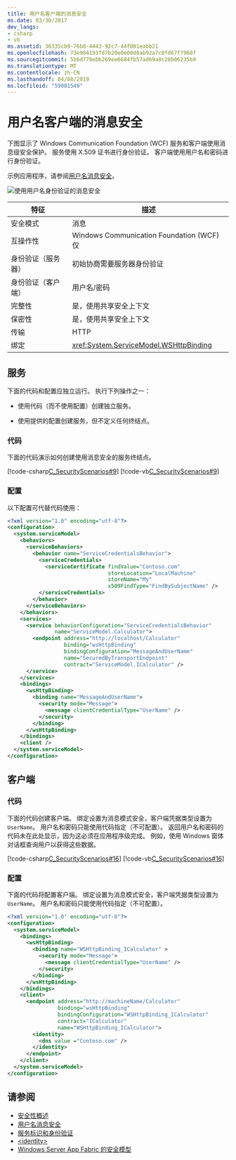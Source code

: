 ```yaml
---
title: 用户名客户端的消息安全
ms.date: 03/30/2017
dev_langs:
- csharp
- vb
ms.assetid: 36335cb9-76b8-4443-92c7-44f081eabb21
ms.openlocfilehash: 73e984193f87b20e0e00d8ab92a7c0fd67f7968f
ms.sourcegitcommit: 5b6d778ebb269ee6684fb57ad69a8c28b06235b9
ms.translationtype: MT
ms.contentlocale: zh-CN
ms.lasthandoff: 04/08/2019
ms.locfileid: "59081549"
---
```

# <a name="message-security-with-a-user-name-client"></a>用户名客户端的消息安全
下图显示了 Windows Communication Foundation (WCF) 服务和客户端使用消息级安全保护。 服务使用 X.509 证书进行身份验证。 客户端使用用户名和密码进行身份验证。  
  
 示例应用程序，请参阅[用户名消息安全](../../../../docs/framework/wcf/samples/message-security-user-name.md)。  
  
 ![使用用户名身份验证的消息安全](../../../../docs/framework/wcf/feature-details/media/1fb10a61-7e1d-42f5-b1af-195bfee5b3c6.gif "1fb10a61-7e1d-42f5-b1af-195bfee5b3c6")  
  
|特征|描述|  
|--------------------|-----------------|  
|安全模式|消息|  
|互操作性|Windows Communication Foundation (WCF) 仅|  
|身份验证（服务器）|初始协商需要服务器身份验证|  
|身份验证（客户端）|用户名/密码|  
|完整性|是，使用共享安全上下文|  
|保密性|是，使用共享安全上下文|  
|传输|HTTP|  
|绑定|<xref:System.ServiceModel.WSHttpBinding>|  
  
## <a name="service"></a>服务  
 下面的代码和配置应独立运行。 执行下列操作之一：  
  
-   使用代码（而不使用配置）创建独立服务。  
  
-   使用提供的配置创建服务，但不定义任何终结点。  
  
### <a name="code"></a>代码  
 下面的代码演示如何创建使用消息安全的服务终结点。  
  
 [!code-csharp[C_SecurityScenarios#9](../../../../samples/snippets/csharp/VS_Snippets_CFX/c_securityscenarios/cs/source.cs#9)]
 [!code-vb[C_SecurityScenarios#9](../../../../samples/snippets/visualbasic/VS_Snippets_CFX/c_securityscenarios/vb/source.vb#9)]  
  
### <a name="configuration"></a>配置  
 以下配置可代替代码使用：  
  
```xml  
<?xml version="1.0" encoding="utf-8"?>  
<configuration>  
  <system.serviceModel>  
    <behaviors>  
      <serviceBehaviors>  
        <behavior name="ServiceCredentialsBehavior">  
          <serviceCredentials>  
            <serviceCertificate findValue="Contoso.com"   
                                storeLocation="LocalMachine"  
                                storeName="My"     
                                x509FindType="FindBySubjectName" />  
          </serviceCredentials>  
        </behavior>  
      </serviceBehaviors>  
    </behaviors>  
    <services>  
      <service behaviorConfiguration="ServiceCredentialsBehavior"  
               name="ServiceModel.Calculator">  
        <endpoint address="http://localhost/Calculator"  
                  binding="wsHttpBinding"  
                  bindingConfiguration="MessageAndUserName"  
                  name="SecuredByTransportEndpoint"  
                  contract="ServiceModel.ICalculator" />  
      </service>  
    </services>  
    <bindings>  
      <wsHttpBinding>  
        <binding name="MessageAndUserName">  
          <security mode="Message">              
            <message clientCredentialType="UserName" />  
          </security>  
        </binding>  
      </wsHttpBinding>  
    </bindings>  
    <client />  
  </system.serviceModel>  
</configuration>  
```  
  
## <a name="client"></a>客户端  
  
### <a name="code"></a>代码  
 下面的代码创建客户端。 绑定设置为消息模式安全，客户端凭据类型设置为 `UserName`。 用户名和密码只能使用代码指定（不可配置）。 返回用户名和密码的代码未在此处显示，因为这必须在应用程序级完成。 例如，使用 Windows 窗体对话框查询用户以获得这些数据。  
  
 [!code-csharp[C_SecurityScenarios#16](../../../../samples/snippets/csharp/VS_Snippets_CFX/c_securityscenarios/cs/source.cs#16)]
 [!code-vb[C_SecurityScenarios#16](../../../../samples/snippets/visualbasic/VS_Snippets_CFX/c_securityscenarios/vb/source.vb#16)]  
  
### <a name="configuration"></a>配置  
 下面的代码将配置客户端。 绑定设置为消息模式安全，客户端凭据类型设置为 `UserName`。 用户名和密码只能使用代码指定（不可配置）。  
  
```xml  
<?xml version="1.0" encoding="utf-8"?>  
<configuration>  
  <system.serviceModel>  
    <bindings>  
      <wsHttpBinding>  
        <binding name="WSHttpBinding_ICalculator" >  
          <security mode="Message">  
            <message clientCredentialType="UserName" />  
          </security>  
        </binding>  
      </wsHttpBinding>  
    </bindings>  
    <client>  
      <endpoint address="http://machineName/Calculator"   
                binding="wsHttpBinding"  
                bindingConfiguration="WSHttpBinding_ICalculator"   
                contract="ICalculator"  
                name="WSHttpBinding_ICalculator">  
        <identity>  
          <dns value ="Contoso.com" />  
        </identity>  
      </endpoint>  
    </client>  
  </system.serviceModel>  
</configuration>  
```  
  
## <a name="see-also"></a>请参阅

- [安全性概述](../../../../docs/framework/wcf/feature-details/security-overview.md)
- [用户名消息安全](../../../../docs/framework/wcf/samples/message-security-user-name.md)
- [服务标识和身份验证](../../../../docs/framework/wcf/feature-details/service-identity-and-authentication.md)
- [\<identity>](../../../../docs/framework/configure-apps/file-schema/wcf/identity.md)
- [Windows Server App Fabric 的安全模型](https://go.microsoft.com/fwlink/?LinkID=201279&clcid=0x409)
